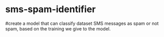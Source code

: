 # sms-spam-identifier

#create a model that can classify dataset SMS messages as spam or not spam, based on the training we give to the model.
